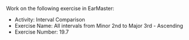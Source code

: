 Work on the following exercise in EarMaster:
- Activity: Interval Comparison
- Exercise Name: All intervals from Minor 2nd to Major 3rd - Ascending
- Exercise Number: 19.7
